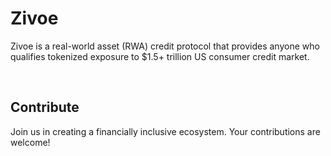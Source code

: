 # Zivoe

Zivoe is a real-world asset (RWA) credit protocol that provides anyone who qualifies tokenized exposure to $1.5+ trillion US consumer credit market.

<br />

## Contribute

Join us in creating a financially inclusive ecosystem. Your contributions are welcome!

